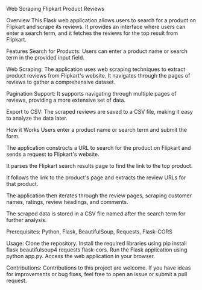 Web Scraping Flipkart Product Reviews

Overview
This Flask web application allows users to search for a product on Flipkart and scrape its reviews. It provides an interface where users can enter a search term, and it fetches the reviews for the top result from Flipkart.

Features
Search for Products: Users can enter a product name or search term in the provided input field.

Web Scraping: The application uses web scraping techniques to extract product reviews from Flipkart's website. It navigates through the pages of reviews to gather a comprehensive dataset.

Pagination Support: It supports navigating through multiple pages of reviews, providing a more extensive set of data.

Export to CSV: The scraped reviews are saved to a CSV file, making it easy to analyze the data later.

How it Works
Users enter a product name or search term and submit the form.

The application constructs a URL to search for the product on Flipkart and sends a request to Flipkart's website.

It parses the Flipkart search results page to find the link to the top product.

It follows the link to the product's page and extracts the review URLs for that product.

The application then iterates through the review pages, scraping customer names, ratings, review headings, and comments.

The scraped data is stored in a CSV file named after the search term for further analysis.

Prerequisites:
Python,
Flask,
BeautifulSoup,
Requests,
Flask-CORS

Usage:
Clone the repository.
Install the required libraries using pip install flask beautifulsoup4 requests flask-cors.
Run the Flask application using python app.py.
Access the web application in your browser.

Contributions: 
Contributions to this project are welcome. If you have ideas for improvements or bug fixes, feel free to open an issue or submit a pull request.
